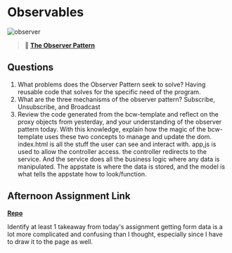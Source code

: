 # Observables

![observer](https://bcw.blob.core.windows.net/public/img/journals/8014045611652045)

> **📖 [The Observer Pattern](https://codeworksacademy.com/fs-student-guide/resources/wk3/04-Observer-Pattern)**

## Questions

1. What problems does the Observer Pattern seek to solve?
  Having reusable code that solves for the specific need of the program.
2. What are the three mechanisms of the observer pattern?
  Subscribe, Unsubscribe, and Broadcast
3. Review the code generated from the bcw-template and reflect on the proxy objects from yesterday, and your understanding of the observer pattern today. With this knowledge, explain how the magic of the bcw-template uses these two concepts to manage and update the dom.
  index.html is all the stuff the user can see and interact with. app,js is used to allow the controller access. the controller redirects to the service. And the service does all the business logic where any data is manipulated. The appstate is where the data is stored, and the model is what tells the appstate how to look/function.
## Afternoon Assignment Link

**[Repo](https://github.com/maxbennett0/fruit_salad)**

Identify at least 1 takeaway from today's assignment
  getting form data is a lot more complicated and confusing than I thought, especially since I have to draw it to the page as well.